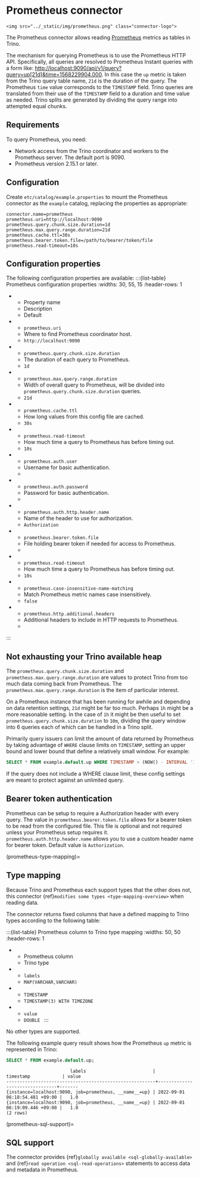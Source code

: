 # Prometheus connector

```{raw} html
<img src="../_static/img/prometheus.png" class="connector-logo">
```

The Prometheus connector allows reading
[Prometheus](https://prometheus.io/)
metrics as tables in Trino.

The mechanism for querying Prometheus is to use the Prometheus HTTP API. Specifically, all queries are resolved to Prometheus Instant queries
with a form like: <http://localhost:9090/api/v1/query?query=up[21d]&time=1568229904.000>.
In this case the `up` metric is taken from the Trino query table name, `21d` is the duration of the query. The Prometheus `time` value
corresponds to the `TIMESTAMP` field. Trino queries are translated from their use of the `TIMESTAMP` field to a duration and time value
as needed. Trino splits are generated by dividing the query range into attempted equal chunks.

## Requirements

To query Prometheus, you need:

- Network access from the Trino coordinator and workers to the Prometheus
  server. The default port is 9090.
- Prometheus version 2.15.1 or later.

## Configuration

Create `etc/catalog/example.properties` to mount the Prometheus connector as
the `example` catalog, replacing the properties as appropriate:

```text
connector.name=prometheus
prometheus.uri=http://localhost:9090
prometheus.query.chunk.size.duration=1d
prometheus.max.query.range.duration=21d
prometheus.cache.ttl=30s
prometheus.bearer.token.file=/path/to/bearer/token/file
prometheus.read-timeout=10s
```

## Configuration properties

The following configuration properties are available:
:::{list-table} Prometheus configuration properties
:widths: 30, 55, 15
:header-rows: 1

* - Property name
  - Description
  - Default
* - `prometheus.uri`
  - Where to find Prometheus coordinator host.
  - `http://localhost:9090`
* - `prometheus.query.chunk.size.duration`
  - The duration of each query to Prometheus.
  - `1d`
* - `prometheus.max.query.range.duration`
  - Width of overall query to Prometheus, will be divided into
    `prometheus.query.chunk.size.duration` queries.
  - `21d`
* - `prometheus.cache.ttl`
  - How long values from this config file are cached.
  - `30s`
* - `prometheus.read-timeout`
  - How much time a query to Prometheus has before timing out.
  - `10s`
* - `prometheus.auth.user`
  - Username for basic authentication.
  -
* - `prometheus.auth.password`
  - Password for basic authentication.
  -
* - `prometheus.auth.http.header.name`
  - Name of the header to use for authorization.
  - `Authorization`
* - `prometheus.bearer.token.file`
  - File holding bearer token if needed for access to Prometheus.
  -
* - `prometheus.read-timeout`
  - How much time a query to Prometheus has before timing out.
  - `10s`
* - `prometheus.case-insensitive-name-matching`
  - Match Prometheus metric names case insensitively.
  - `false`
* - `prometheus.http.additional.headers`
  -  Additional headers to include in HTTP requests to Prometheus.
  -
:::

## Not exhausting your Trino available heap

The `prometheus.query.chunk.size.duration` and `prometheus.max.query.range.duration` are values to protect Trino from
too much data coming back from Prometheus. The `prometheus.max.query.range.duration` is the item of
particular interest.

On a Prometheus instance that has been running for awhile and depending
on data retention settings, `21d` might be far too much. Perhaps `1h` might be a more reasonable setting.
In the case of `1h` it might be then useful to set `prometheus.query.chunk.size.duration` to `10m`, dividing the
query window into 6 queries each of which can be handled in a Trino split.

Primarily query issuers can limit the amount of data returned by Prometheus by taking
advantage of `WHERE` clause limits on `TIMESTAMP`, setting an upper bound and lower bound that define
a relatively small window. For example:

```sql
SELECT * FROM example.default.up WHERE TIMESTAMP > (NOW() - INTERVAL '10' second);
```

If the query does not include a WHERE clause limit, these config
settings are meant to protect against an unlimited query.

## Bearer token authentication

Prometheus can be setup to require a Authorization header with every query. The value in
`prometheus.bearer.token.file` allows for a bearer token to be read from the configured file. This file
is optional and not required unless your Prometheus setup requires it.  
`prometheus.auth.http.header.name` allows you to use a custom header name for bearer token. Default value is `Authorization`.

(prometheus-type-mapping)=

## Type mapping

Because Trino and Prometheus each support types that the other does not, this
connector {ref}`modifies some types <type-mapping-overview>` when reading data.

The connector returns fixed columns that have a defined mapping to Trino types
according to the following table:


:::{list-table} Prometheus column to Trino type mapping
:widths: 50, 50
:header-rows: 1

* - Prometheus column
  - Trino type
* -  `labels `
  -  `MAP(VARCHAR,VARCHAR) `
* -  `TIMESTAMP `
  -  `TIMESTAMP(3) WITH TIMEZONE `
* -  `value `
  -  `DOUBLE `
:::

No other types are supported.

The following example query result shows how the Prometheus `up` metric is
represented in Trino:

```sql
SELECT * FROM example.default.up;
```

```text
                        labels                         |           timestamp            | value
--------------------------------------------------------+--------------------------------+-------
{instance=localhost:9090, job=prometheus, __name__=up} | 2022-09-01 06:18:54.481 +09:00 |   1.0
{instance=localhost:9090, job=prometheus, __name__=up} | 2022-09-01 06:19:09.446 +09:00 |   1.0
(2 rows)
```

(prometheus-sql-support)=

## SQL support

The connector provides {ref}`globally available <sql-globally-available>` and
{ref}`read operation <sql-read-operations>` statements to access data and
metadata in Prometheus.
